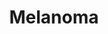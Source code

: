 ---
annotations:
- id: PW:0000013
  parent: disease pathway
  type: Pathway Ontology
  value: disease pathway
- id: CL:0000148
  parent: native cell
  type: Cell Type Ontology
  value: melanocyte
- id: DOID:1909
  parent: disease of cellular proliferation
  type: Disease Ontology
  value: melanoma
- id: PW:0000605
  parent: disease pathway
  type: Pathway Ontology
  value: cancer pathway
authors:
- Khanspers
- MaintBot
- Eweitz
- Finterly
- Egonw
- Mkutmon
citedin:
- link: 10.1016/j.xjidi.2024.100266
  title: Molecular Analysis of Murine Kit K641E Melanoma Progression (2024)
communities:
- CPTAC
- Diseases
description: 'Melanoma, or malignant melanoma, is a highly aggressive cancer that
  develops in melanocytes. Many genes have been found to be mutated or amplified in
  melanoma, with the most commonly mutated genes being BRAF, CDKN2A, NRAS and TP53.
  MAPK and PI3K/Akt signaling are central to melanoma.   This pathway is a summary
  of information from figures 1 and 2 from [Kunz and Vera](https://www.ncbi.nlm.nih.gov/pmc/articles/PMC6520749/)
  and supplemented with information from [KEGG](https://www.kegg.jp/dbget-bin/www_bget?pathway+hsa05218).   CDKN2A
  is frequently mutated in melanoma and germline mutations are associated with an
  increased susceptibility of developing skin cancer. The CDKN2A encodes two proteins,
  p16 (INK4A) and p14ARF, with different functions. p16 binds to CDK4, which prevents
  phosphorylation of Rb, thereby controlling the G1 to S transition. Without functioning
  p16, G1 to S transition can proceed. p14ARF is central to cell cycle regulation,
  inhibiting MDM2, which normally degrades p53, so loss of p14ARF has a similar effect
  to loss of p53. '
last-edited: 2025-03-03
ndex: 8396f7d7-8b6c-11eb-9e72-0ac135e8bacf
organisms:
- Homo sapiens
redirect_from:
- /index.php/Pathway:WP4685
- /instance/WP4685
- /instance/WP4685_r137150
revision: r137150
schema-jsonld:
- '@context': https://schema.org/
  '@id': https://wikipathways.github.io/pathways/WP4685.html
  '@type': Dataset
  creator:
    '@type': Organization
    name: WikiPathways
  description: 'Melanoma, or malignant melanoma, is a highly aggressive cancer that
    develops in melanocytes. Many genes have been found to be mutated or amplified
    in melanoma, with the most commonly mutated genes being BRAF, CDKN2A, NRAS and
    TP53. MAPK and PI3K/Akt signaling are central to melanoma.   This pathway is a
    summary of information from figures 1 and 2 from [Kunz and Vera](https://www.ncbi.nlm.nih.gov/pmc/articles/PMC6520749/)
    and supplemented with information from [KEGG](https://www.kegg.jp/dbget-bin/www_bget?pathway+hsa05218).   CDKN2A
    is frequently mutated in melanoma and germline mutations are associated with an
    increased susceptibility of developing skin cancer. The CDKN2A encodes two proteins,
    p16 (INK4A) and p14ARF, with different functions. p16 binds to CDK4, which prevents
    phosphorylation of Rb, thereby controlling the G1 to S transition. Without functioning
    p16, G1 to S transition can proceed. p14ARF is central to cell cycle regulation,
    inhibiting MDM2, which normally degrades p53, so loss of p14ARF has a similar
    effect to loss of p53. '
  keywords:
  - AKT1
  - AKT2
  - AKT3
  - ARAF
  - BAD
  - BAK1
  - BAX
  - BRAF
  - Binimetinib
  - CALM1
  - CALM2
  - CALM3
  - CALML3
  - CALML4
  - CALML5
  - CALML6
  - CCND1
  - CDH1
  - CDK4
  - CDK6
  - CDKN1A
  - CREB1
  - Cobimetinib
  - DDB2
  - Dabrafenib
  - E2F1
  - E2F2
  - E2F3
  - ELK1
  - ERBB4
  - ETS1
  - FOS
  - GADD45A
  - GADD45B
  - GADD45G
  - GRB2
  - GRIN2A
  - GRM3
  - HRAS
  - KDR
  - KIT
  - KRAS
  - MAP2K1
  - MAP2K2
  - MAPK1
  - MAPK3
  - MDM2
  - MITF
  - MP1
  - NF1
  - NRAS
  - PAK1
  - PIK3CA
  - PIK3CB
  - PIK3CD
  - PIK3R1
  - PIK3R2
  - PIK3R3
  - PIP3
  - POLK
  - PREX2
  - PTEN
  - RAC1
  - RAF1
  - RB1
  - Regorafenib
  - SHC2
  - SOS1
  - SOS2
  - STK19
  - Sorafenib
  - TP53
  - VCL
  - Vemurafenib
  - p14 ARF (CDKN2A)
  - p16 INK4a(CDKN2A)
  license: CC0
  name: Melanoma
seo: CreativeWork
title: Melanoma
wpid: WP4685
---